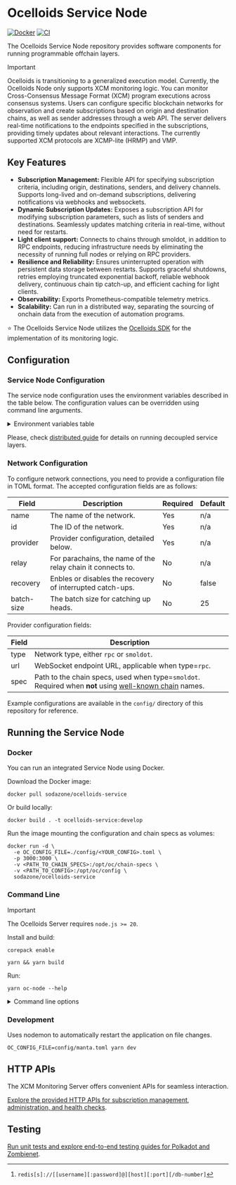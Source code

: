# Ocelloids Service Node

[![Docker](https://img.shields.io/docker/v/sodazone/ocelloids-services?label=docker&style=flat&color=69D2E7&labelColor=A7DBD8&logo=docker&logoColor=444444)](https://hub.docker.com/r/sodazone/ocelloids-services)
[![CI](https://img.shields.io/github/actions/workflow/status/sodazone/ocelloids-services/ci.yml?branch=main&color=69D2E7&labelColor=A7DBD8)](https://github.com/sodazone/ocelloids-services/actions/workflows/ci.yml)

The Ocelloids Service Node repository provides software components for running programmable offchain layers.

> [!IMPORTANT]
> Ocelloids is transitioning to a generalized execution model. Currently, the Ocelloids Node only supports XCM monitoring logic.
> You can monitor Cross-Consensus Message Format (XCM) program executions across consensus systems. Users can configure specific blockchain networks for observation and create subscriptions based on origin and destination chains, as well as sender addresses through a web API. The server delivers real-time notifications to the endpoints specified in the subscriptions, providing timely updates about relevant interactions. The currently supported XCM protocols are XCMP-lite (HRMP) and VMP.

## Key Features

- **Subscription Management:** Flexible API for specifying subscription criteria, including origin, destinations, senders, and delivery channels. Supports long-lived and on-demand subscriptions, delivering notifications via webhooks and websockets.
- **Dynamic Subscription Updates:** Exposes a subscription API for modifying subscription parameters, such as lists of senders and destinations. Seamlessly updates matching criteria in real-time, without need for restarts.
- **Light client support:** Connects to chains through smoldot, in addition to RPC endpoints, reducing infrastructure needs by eliminating the necessity of running full nodes or relying on RPC providers.
- **Resilience and Reliability:** Ensures uninterrupted operation with persistent data storage between restarts. Supports graceful shutdowns, retries employing truncated exponential backoff, reliable webhook delivery, continuous chain tip catch-up, and efficient caching for light clients.
- **Observability:** Exports Prometheus-compatible telemetry metrics.
- **Scalability:** Can run in a distributed way, separating the sourcing of onchain data from the execution of automation programs.

:star: The Ocelloids Service Node utilizes the [Ocelloids SDK](https://github.com/sodazone/ocelloids-sdk) for the implementation of its monitoring logic.

## Configuration

### Service Node Configuration

The service node configuration uses the environment variables described in the table below.
The configuration values can be overridden using command line arguments.

<details>
  <summary>Environment variables table</summary>

| Variable                          | Description                                    | Default   |
| --------------------------------- | ---------------------------------------------- | --------- |
| OC_HOST                           | The host to bind to.                           | localhost |
| OC_PORT                           | The TCP port number to listen on.              | 3000      |
| OC_CONFIG_FILE                    | The service configuration file.                | -         |
| OC_DB_DIR                         | The database directory.                        | ./db      |
| OC_DB_SCHEDULER_ENABLE            | Enables or disables the task scheduler.        | true      |
| OC_DB_SCHEDULER_FREQUENCY         | Milliseconds to wait before each tick.         | 5000      |
| OC_DB_JANITOR_SWEEP_EXPIRY        | Milliseconds before a task is swept.           | 1500000   |
| OC_CLOSE_GRACE_DELAY              | Milliseconds for the graceful close to finish. | 5000      |
| OC_SECRET                         | Secret passphrase for administration auth.     | -         |
| OC_MAX_BLOCK_DIST                 | Maximum distance in blocks for the catch-up.   | 50        |
| OC_TELEMETRY_ENABLE               | Enables or disables the telemetry service.     | true      |
| OC_WS_MAX_CLIENTS                 | Maximum number of websocket clients.           | 10000     |
| OC_CORS_ENABLE                    | Enables or disables CORS support.              | false     |
| OC_CORS_CREDENTIALS               | Access-Control-Allow-Credentials CORS header.  | true      |
| OC_CORS_ORIGIN                    | Access-Control-Allow-Origin CORS header.       | `/https?://localhost.*/` |
| OC_SUBSCRIPTION_MAX_PERSISTENT    | Maximum number of persistent subscriptions.    | 5000      |
| OC_SUBSCRIPTION_MAX_EPHEMERAL     | Maximum number of ephemeral subscriptions.     | 5000      |
| OC_DISTRIBUTED                    | Enables distributed mode for the exeuctor.     | false     |
| OC_REDIS_URL                      | Redis connection URL[^1].                      | redis://localhost:6379 |

[^1]: `redis[s]://[[username][:password]@][host][:port][/db-number]`
</details>

Please, check [distributed guide](ttps://github.com/sodazone/ocelloids-services/blob/main/packages/server/guides/DISTRIBUTED.md) for details on running decoupled service layers.

### Network Configuration

To configure network connections, you need to provide a configuration file in TOML format. The accepted configuration fields are as follows:

| Field      | Description                                                                                        | Required   | Default |
| ---------  | -------------------------------------------------------------------------------------------------- | ---------- | ------- |
| name       | The name of the network.                                                                           | Yes        | n/a     |
| id         | The ID of the network.                                                                             | Yes        | n/a     |
| provider   | Provider configuration, detailed below.                                                            | Yes        | n/a     |
| relay      | For parachains, the name of the relay chain it connects to.                                        | No         | n/a     |
| recovery   | Enbles or disables the recovery of interrupted catch-ups.                                          | No         | false   |
| batch-size | The batch size for catching up heads.                                                              | No         | 25      |

Provider configuration fields:

| Field    | Description                                         |
| ---------| --------------------------------------------------- |
| type     | Network type, either `rpc` or `smoldot`.            |
| url      | WebSocket endpoint URL, applicable when type=`rpc`. |
| spec     | Path to the chain specs, used when type=`smoldot`. Required when **not** using [well-known chain](https://github.com/paritytech/substrate-connect/blob/main/packages/connect/src/WellKnownChain.ts) names. |

Example configurations are available in the `config/` directory of this repository for reference.

## Running the Service Node

### Docker

You can run an integrated Service Node using Docker.

Download the Docker image:

```shell
docker pull sodazone/ocelloids-service
```

Or build locally:
 
```shell
docker build . -t ocelloids-service:develop
```

Run the image mounting the configuration and chain specs as volumes:

```shell
docker run -d \
  -e OC_CONFIG_FILE=./config/<YOUR_CONFIG>.toml \
  -p 3000:3000 \
  -v <PATH_TO_CHAIN_SPECS>:/opt/oc/chain-specs \
  -v <PATH_TO_CONFIG>:/opt/oc/config \
  sodazone/ocelloids-service
```

### Command Line

> [!IMPORTANT]
> The Ocelloids Server requires `node.js >= 20`.

Install and build:

```shell
corepack enable
```

```shell
yarn && yarn build
```

Run:

```shell
yarn oc-node --help
```

<details>
  <summary>Command line options</summary>

```shell
Usage: oc-node [options]

Ocelloids Service Node

Options:
  -V, --version                           output the version number
  -h, --host <address>                    host to bind to (default: "localhost", env: OC_HOST)
  -p, --port <number>                     port number to listen on (default: 3000, env: OC_PORT)
  -c, --config <file>                     service configuration file (env: OC_CONFIG_FILE)
  -d, --db <dir>                          database directory (default: "./db", env: OC_DB_DIR)
  --scheduler <boolean>                   enables or disables the task scheduler (default: true, env: OC_DB_SCHEDULER_ENABLE)
  --scheduler-frequency <milliseconds>    milliseconds to wait before each tick (default: 5000, env: OC_DB_SCHEDULER_FREQUENCY)
  --sweep-expiry <milliseconds>           milliseconds before a task is swept (default: 1500000, env: OC_DB_JANITOR_SWEEP_EXPIRY)
  -g, --grace <milliseconds>              milliseconds for the graceful close to finish (default: 5000, env: OC_CLOSE_GRACE_DELAY)
  -t --telemetry <boolean>                enables or disables the telemetry exporter (default: true, env: OC_TELEMETRY_ENABLE)
  --ws-max-clients <number>               maximum number of websocket clients (default: 10000, env: OC_WS_MAX_CLIENTS)
  --subscription-max-persistent <number>  maximum number of persistent subscriptions (default: 5000, env: OC_SUBSCRIPTION_MAX_PERSISTENT)
  --subscription-max-ephemeral <number>   maximum number of ephemeral subscriptions (default: 5000, env: OC_SUBSCRIPTION_MAX_EPHEMERAL)
  --cors <boolean>                        enables or disables CORS support (default: false, env: OC_CORS_ENABLE)
  --cors-credentials <boolean>            configures the Access-Control-Allow-Credentials CORS header (default: true, env: OC_CORS_CREDENTIALS)
  --cors-origin [origin]                  configures the Access-Control-Allow-Origin CORS header
                                          "true" for wildcard, "string" or "/regexp/"
                                          repeat this argument for multiple origins (default: ["/https?://localhost.*/"], env: OC_CORS_ORIGIN)
  --distributed                           distributed mode (default: false, env: OC_DISTRIBUTED)
  --redis <redis-url>                     redis[s]://[[username][:password]@][host][:port][/db-number] (env: OC_REDIS_URL)
  --help                                  display help for command
```
</details>

### Development

Uses nodemon to automatically restart the application on file changes.

```shell
OC_CONFIG_FILE=config/manta.toml yarn dev
```

## HTTP APIs

The XCM Monitoring Server offers convenient APIs for seamless interaction.

[Explore the provided HTTP APIs for subscription management, administration, and health checks](https://github.com/sodazone/ocelloids-services/blob/main/packages/server/guides/HTTP_APIS.md).

## Testing

[Run unit tests and explore end-to-end testing guides for Polkadot and Zombienet](https://github.com/sodazone/ocelloids-services/blob/main/packages/server/guides/TESTING.md).

